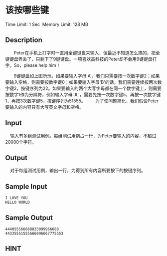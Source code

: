# 该按哪些键
Time Limit: 1 Sec  Memory Limit: 128 MB


## Description
       Peter在手机上打字时一直用全键键盘来输入，但最近不知道怎么搞的，把全键键盘弄丢了，只剩下了9键键盘。一项喜欢高科技的Peter却不会用9键键盘打字。So，please help him！

       9键键盘如上图所示。如果要输入字母'A'，我们只需要按一次数字键2；如果要输入空格，则需要按数字键0；如果要输入字母'B'的话，我们需要连续按两次数字键2，按键序列为22。如果要输入的两个大写字母都在同一个数字键上，则需要按数字1作为分隔符，例如输入字母’JL’，需要先按一次数字键5，再按一次数字键1，再按3次数字键5，按键序列为51555。
       为了使问题简化，我们假设Peter要输入的内容只有大写英文字母和空格。


## Input
    输入有多组测试用例。每组测试用例占一行，为Peter要输入的内容，不超过20000个字符。


## Output
    对于每组测试用例，输出一行，为得到所有内容所要按下的按键序列。


## Sample Input
```
I LOVE YOU
HELLO WORLD

```
## Sample Output
```
444055566688833099966688
44335551555666096667775553

```

## HINT
